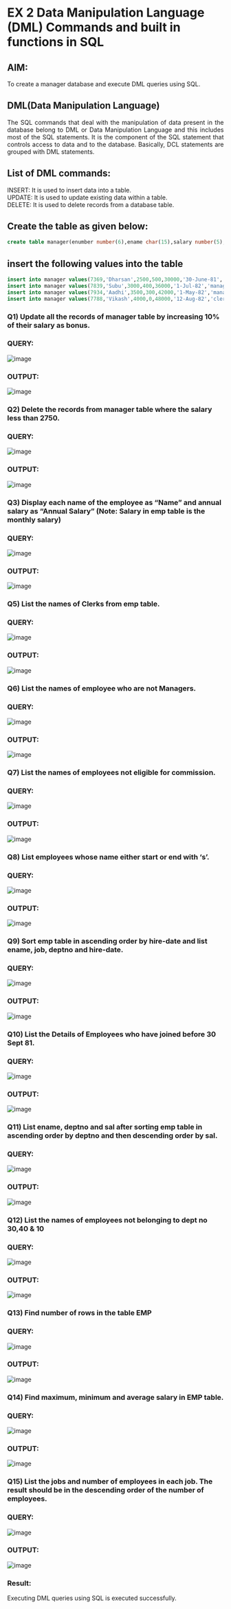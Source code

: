 # EX 2 Data Manipulation Language (DML) Commands and built in functions in SQL
## AIM:
To create a manager database and execute DML queries using SQL.


## DML(Data Manipulation Language)
<div align="justify">
The SQL commands that deal with the manipulation of data present in the database belong to DML or Data Manipulation Language and this includes most of the SQL statements. It is the component of the SQL statement that controls access to data and to the database. Basically, DCL statements are grouped with DML statements.
</div>

## List of DML commands: 
<div align="justify">
INSERT: It is used to insert data into a table.<br>
UPDATE: It is used to update existing data within a table.<br>
DELETE: It is used to delete records from a database table.<br>
</div>

## Create the table as given below:
```sql
create table manager(enumber number(6),ename char(15),salary number(5),commission number(4),annualsalary number(7),Hiredate date,designation char(10),deptno number(2),reporting char(10));
```
## insert the following values into the table
```sql
insert into manager values(7369,'Dharsan',2500,500,30000,'30-June-81','clerk',10,'John');
insert into manager values(7839,'Subu',3000,400,36000,'1-Jul-82','manager',null,'James');
insert into manager values(7934,'Aadhi',3500,300,42000,'1-May-82','manager',30,NULL);
insert into manager values(7788,'Vikash',4000,0,48000,'12-Aug-82','clerk',50,'Bond');
```

### Q1) Update all the records of manager table by increasing 10% of their salary as bonus.

### QUERY:
![image](https://github.com/SanjithaBolisetti/EX-2-Data-Manipulation-Language-DML-and-Data-Control-Language-DCL-Commands/assets/119393633/a53c8bb9-bda1-494a-9d0d-659b3795e0d8)

### OUTPUT:
![image](https://github.com/SanjithaBolisetti/EX-2-Data-Manipulation-Language-DML-and-Data-Control-Language-DCL-Commands/assets/119393633/a8843b5a-2219-4c38-8c4a-92fbd4e9322b)



### Q2) Delete the records from manager table where the salary less than 2750.


### QUERY:
![image](https://github.com/SanjithaBolisetti/EX-2-Data-Manipulation-Language-DML-and-Data-Control-Language-DCL-Commands/assets/119393633/988deeb0-eec4-4ead-b3fd-98f583f95772)

### OUTPUT:
![image](https://github.com/SanjithaBolisetti/EX-2-Data-Manipulation-Language-DML-and-Data-Control-Language-DCL-Commands/assets/119393633/4fffac4e-230a-4c25-9ac4-681124979455)



### Q3) Display each name of the employee as “Name” and annual salary as “Annual Salary” (Note: Salary in emp table is the monthly salary)


### QUERY:
![image](https://github.com/SanjithaBolisetti/EX-2-Data-Manipulation-Language-DML-and-Data-Control-Language-DCL-Commands/assets/119393633/66bde32c-8a97-460b-96d4-a3652b216a8c)


### OUTPUT:
![image](https://github.com/SanjithaBolisetti/EX-2-Data-Manipulation-Language-DML-and-Data-Control-Language-DCL-Commands/assets/119393633/c8eeceff-7e20-4288-8fa9-9c6c11301881)



### Q5)	List the names of Clerks from emp table.


### QUERY:
![image](https://github.com/SanjithaBolisetti/EX-2-Data-Manipulation-Language-DML-and-Data-Control-Language-DCL-Commands/assets/119393633/d56a63e2-bce8-43fd-a4ad-a02a83f5a995)

### OUTPUT:
![image](https://github.com/SanjithaBolisetti/EX-2-Data-Manipulation-Language-DML-and-Data-Control-Language-DCL-Commands/assets/119393633/10088bd7-599e-4f36-a6a2-1ae5a8080a22)

### Q6)	List the names of employee who are not Managers.


### QUERY:

![image](https://github.com/SanjithaBolisetti/EX-2-Data-Manipulation-Language-DML-and-Data-Control-Language-DCL-Commands/assets/119393633/23b5aad3-7f10-4692-b425-c9690e4620b3)


### OUTPUT:
![image](https://github.com/SanjithaBolisetti/EX-2-Data-Manipulation-Language-DML-and-Data-Control-Language-DCL-Commands/assets/119393633/36b6838c-bae1-4f37-b08e-3c1a5e5c1002)



### Q7)	List the names of employees not eligible for commission.


### QUERY:
![image](https://github.com/SanjithaBolisetti/EX-2-Data-Manipulation-Language-DML-and-Data-Control-Language-DCL-Commands/assets/119393633/27d7a1ed-6db7-48f8-81d4-4c75355666cd)

### OUTPUT:
![image](https://github.com/SanjithaBolisetti/EX-2-Data-Manipulation-Language-DML-and-Data-Control-Language-DCL-Commands/assets/119393633/88ad2b4d-7bb5-4158-9d70-ec77d2aae863)


### Q8)	List employees whose name either start or end with ‘s’.


### QUERY:
![image](https://github.com/SanjithaBolisetti/EX-2-Data-Manipulation-Language-DML-and-Data-Control-Language-DCL-Commands/assets/119393633/ac3bf366-db58-4435-9524-8b4c7a8f07c0)

### OUTPUT:
![image](https://github.com/SanjithaBolisetti/EX-2-Data-Manipulation-Language-DML-and-Data-Control-Language-DCL-Commands/assets/119393633/c6731be9-ac28-4e58-b9d2-f01d7a500b4a)


### Q9) Sort emp table in ascending order by hire-date and list ename, job, deptno and hire-date.


### QUERY:
![image](https://github.com/SanjithaBolisetti/EX-2-Data-Manipulation-Language-DML-and-Data-Control-Language-DCL-Commands/assets/119393633/e8a641f0-ea17-4e94-b3d9-ff970a6a57f5)


### OUTPUT:
![image](https://github.com/SanjithaBolisetti/EX-2-Data-Manipulation-Language-DML-and-Data-Control-Language-DCL-Commands/assets/119393633/2355404d-28b8-4092-84bf-b5c4799fcf86)


### Q10) List the Details of Employees who have joined before 30 Sept 81.


### QUERY:
![image](https://github.com/SanjithaBolisetti/EX-2-Data-Manipulation-Language-DML-and-Data-Control-Language-DCL-Commands/assets/119393633/d29d1ad5-a7a6-4ac7-9e9b-69ae3f08db3e)

### OUTPUT:
![image](https://github.com/SanjithaBolisetti/EX-2-Data-Manipulation-Language-DML-and-Data-Control-Language-DCL-Commands/assets/119393633/117f6be8-b14f-48f0-99e2-1fb6df168c60)



### Q11)	List ename, deptno and sal after sorting emp table in ascending order by deptno and then descending order by sal.


### QUERY:
![image](https://github.com/SanjithaBolisetti/EX-2-Data-Manipulation-Language-DML-and-Data-Control-Language-DCL-Commands/assets/119393633/758184b7-5f7f-4082-8b48-d79d01e0e4db)

### OUTPUT:
![image](https://github.com/SanjithaBolisetti/EX-2-Data-Manipulation-Language-DML-and-Data-Control-Language-DCL-Commands/assets/119393633/d97b720f-6e6b-4065-92fd-ef8336e7c8be)


### Q12) List the names of employees not belonging to dept no 30,40 & 10

### QUERY:
![image](https://github.com/SanjithaBolisetti/EX-2-Data-Manipulation-Language-DML-and-Data-Control-Language-DCL-Commands/assets/119393633/83f9b3f3-e0e0-4852-9568-220c847edf4d)

### OUTPUT:
![image](https://github.com/SanjithaBolisetti/EX-2-Data-Manipulation-Language-DML-and-Data-Control-Language-DCL-Commands/assets/119393633/c5bd1deb-95c3-4651-bf3a-da21124670fc)



### Q13) Find number of rows in the table EMP

### QUERY:
![image](https://github.com/SanjithaBolisetti/EX-2-Data-Manipulation-Language-DML-and-Data-Control-Language-DCL-Commands/assets/119393633/60460d09-162e-4787-9428-dbcf0fe0aa81)



### OUTPUT:
![image](https://github.com/SanjithaBolisetti/EX-2-Data-Manipulation-Language-DML-and-Data-Control-Language-DCL-Commands/assets/119393633/bd64d652-52a1-4440-b2ca-ae1aac92cc84)



### Q14) Find maximum, minimum and average salary in EMP table.

### QUERY:
![image](https://github.com/SanjithaBolisetti/EX-2-Data-Manipulation-Language-DML-and-Data-Control-Language-DCL-Commands/assets/119393633/1f69b69b-47a6-4686-b9c8-d7ae88385d0e)


### OUTPUT:
![image](https://github.com/SanjithaBolisetti/EX-2-Data-Manipulation-Language-DML-and-Data-Control-Language-DCL-Commands/assets/119393633/c310ac55-d933-4142-98ab-4ba1bac62ea2)


### Q15) List the jobs and number of employees in each job. The result should be in the descending order of the number of employees.

### QUERY:
![image](https://github.com/SanjithaBolisetti/EX-2-Data-Manipulation-Language-DML-and-Data-Control-Language-DCL-Commands/assets/119393633/7e10c6e4-6646-41cf-8e98-4ac24cee1487)

### OUTPUT:
![image](https://github.com/SanjithaBolisetti/EX-2-Data-Manipulation-Language-DML-and-Data-Control-Language-DCL-Commands/assets/119393633/3a3e76d4-42af-4033-98c7-6e04c2a3f965)

### Result:
Executing DML queries using SQL is executed successfully.

